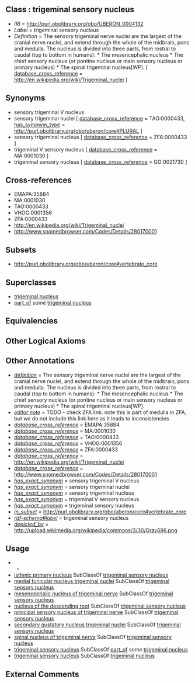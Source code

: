 
## Class : trigeminal sensory nucleus

 * *IRI* = http://purl.obolibrary.org/obo/UBERON_0004132
 * *Label* = trigeminal sensory nucleus
 * *Definition* = The sensory trigeminal nerve nuclei are the largest of the cranial nerve nuclei, and extend through the whole of the midbrain, pons and medulla. The nucleus is divided into three parts, from rostral to caudal (top to bottom in humans): * The mesencephalic nucleus * The chief sensory nucleus (or pontine nucleus or main sensory nucleus or primary nucleus) * The spinal trigeminal nucleus[WP]. [ [database_cross_reference](../../ef/oboInOwl#hasDbXref.md) = http://en.wikipedia.org/wiki/Trigeminal_nuclei ]

## Synonyms

 * sensory trigeminal V nucleus
 * sensory trigeminal nuclei [ [database_cross_reference](../../ef/oboInOwl#hasDbXref.md) = TAO:0000433, [has_synonym_type](../../pe/oboInOwl#hasSynonymType.md) = http://purl.obolibrary.org/obo/uberon/core#PLURAL ]
 * sensory trigeminal nucleus [ [database_cross_reference](../../ef/oboInOwl#hasDbXref.md) = ZFA:0000433 ]
 * trigeminal V sensory nucleus [ [database_cross_reference](../../ef/oboInOwl#hasDbXref.md) = MA:0001030 ]
 * trigeminal sensory nucleus [ [database_cross_reference](../../ef/oboInOwl#hasDbXref.md) = GO:0021730 ]

## Cross-references

 * EMAPA:35884
 * MA:0001030
 * TAO:0000433
 * VHOG:0001356
 * ZFA:0000433
 * http://en.wikipedia.org/wiki/Trigeminal_nuclei
 * http://www.snomedbrowser.com/Codes/Details/280170001

## Subsets

 * http://purl.obolibrary.org/obo/uberon/core#vertebrate_core

## Superclasses

 * [trigeminal nucleus](../../UBERON/25/UBERON_0002925.md)
 * [part_of](../../BFO/50/BFO_0000050.md) some [trigeminal nucleus](../../UBERON/25/UBERON_0002925.md)

## Equivalencies


## Other Logical Axioms


## Other Annotations

 * *[definition](../../IAO/15/IAO_0000115.md)* = The sensory trigeminal nerve nuclei are the largest of the cranial nerve nuclei, and extend through the whole of the midbrain, pons and medulla. The nucleus is divided into three parts, from rostral to caudal (top to bottom in humans): * The mesencephalic nucleus * The chief sensory nucleus (or pontine nucleus or main sensory nucleus or primary nucleus) * The spinal trigeminal nucleus[WP].
 * *[editor note](../../IAO/16/IAO_0000116.md)* = TODO - check ZFA link. note this is part of medulla in ZFA, but we do not include this link here as it leads to inconsistencies
 * *[database_cross_reference](../../ef/oboInOwl#hasDbXref.md)* = EMAPA:35884
 * *[database_cross_reference](../../ef/oboInOwl#hasDbXref.md)* = MA:0001030
 * *[database_cross_reference](../../ef/oboInOwl#hasDbXref.md)* = TAO:0000433
 * *[database_cross_reference](../../ef/oboInOwl#hasDbXref.md)* = VHOG:0001356
 * *[database_cross_reference](../../ef/oboInOwl#hasDbXref.md)* = ZFA:0000433
 * *[database_cross_reference](../../ef/oboInOwl#hasDbXref.md)* = http://en.wikipedia.org/wiki/Trigeminal_nuclei
 * *[database_cross_reference](../../ef/oboInOwl#hasDbXref.md)* = http://www.snomedbrowser.com/Codes/Details/280170001
 * *[has_exact_synonym](../../ym/oboInOwl#hasExactSynonym.md)* = sensory trigeminal V nucleus
 * *[has_exact_synonym](../../ym/oboInOwl#hasExactSynonym.md)* = sensory trigeminal nuclei
 * *[has_exact_synonym](../../ym/oboInOwl#hasExactSynonym.md)* = sensory trigeminal nucleus
 * *[has_exact_synonym](../../ym/oboInOwl#hasExactSynonym.md)* = trigeminal V sensory nucleus
 * *[has_exact_synonym](../../ym/oboInOwl#hasExactSynonym.md)* = trigeminal sensory nucleus
 * *[in_subset](../../et/oboInOwl#inSubset.md)* = http://purl.obolibrary.org/obo/uberon/core#vertebrate_core
 * *[rdf-schema#label](../../el/rdf-schema#label.md)* = trigeminal sensory nucleus
 * *[depicted_by](../../depicted/by/depicted_by.md)* = http://upload.wikimedia.org/wikipedia/commons/3/30/Gray696.png

## Usage

 * -
 * [isthmic primary nucleus](../../UBERON/22/UBERON_2000222.md) SubClassOf [trigeminal sensory nucleus](../../UBERON/32/UBERON_0004132.md)
 * [medial funicular nucleus trigeminal nuclei](../../UBERON/97/UBERON_2000997.md) SubClassOf [trigeminal sensory nucleus](../../UBERON/32/UBERON_0004132.md)
 * [mesencephalic nucleus of trigeminal nerve](../../UBERON/18/UBERON_0001718.md) SubClassOf [trigeminal sensory nucleus](../../UBERON/32/UBERON_0004132.md)
 * [nucleus of the descending root](../../UBERON/45/UBERON_2000245.md) SubClassOf [trigeminal sensory nucleus](../../UBERON/32/UBERON_0004132.md)
 * [principal sensory nucleus of trigeminal nerve](../../UBERON/97/UBERON_0002597.md) SubClassOf [trigeminal sensory nucleus](../../UBERON/32/UBERON_0004132.md)
 * [secondary gustatory nucleus trigeminal nuclei](../../UBERON/99/UBERON_2000399.md) SubClassOf [trigeminal sensory nucleus](../../UBERON/32/UBERON_0004132.md)
 * [spinal nucleus of trigeminal nerve](../../UBERON/17/UBERON_0001717.md) SubClassOf [trigeminal sensory nucleus](../../UBERON/32/UBERON_0004132.md)
 * [trigeminal sensory nucleus](../../UBERON/32/UBERON_0004132.md) SubClassOf [part_of](../../BFO/50/BFO_0000050.md) some [trigeminal nucleus](../../UBERON/25/UBERON_0002925.md)
 * [trigeminal sensory nucleus](../../UBERON/32/UBERON_0004132.md) SubClassOf [trigeminal nucleus](../../UBERON/25/UBERON_0002925.md)

## External Comments

